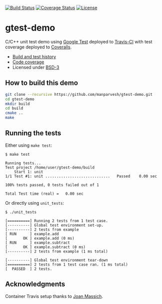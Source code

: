 [![Build Status](https://travis-ci.org/manparvesh/gtest-demo.svg?branch=master)](https://travis-ci.org/manparvesh/gtest-demo/builds)
[![Coverage Status](https://coveralls.io/repos/manparvesh/gtest-demo/badge.png?branch=master)](https://coveralls.io/r/manparvesh/gtest-demo?branch=master)
[![License](https://img.shields.io/badge/license-%20BSD--3-blue.svg)](../master/LICENSE)


# gtest-demo

C/C++ unit test demo using [Google Test](https://code.google.com/p/googletest) deployed to
[Travis-CI](https://travis-ci.org/manparvesh/gtest-demo/builds) with test coverage
deployed to [Coveralls](https://coveralls.io/r/manparvesh/gtest-demo).

- [Build and test history](https://travis-ci.org/manparvesh/gtest-demo/builds)
- [Code coverage](https://coveralls.io/r/manparvesh/gtest-demo)
- Licensed under [BSD-3](../master/LICENSE)


## How to build this demo

```sh
git clone --recursive https://github.com/manparvesh/gtest-demo.git
cd gtest-demo
mkdir build
cd build
cmake ..
make
```


## Running the tests

Either using `make test`:
```
$ make test

Running tests...
Test project /home/user/gtest-demo/build
    Start 1: unit
1/1 Test #1: unit .............................   Passed    0.00 sec

100% tests passed, 0 tests failed out of 1

Total Test time (real) =   0.00 sec
```

Or directly using `unit_tests`:
```
$ ./unit_tests

[==========] Running 2 tests from 1 test case.
[----------] Global test environment set-up.
[----------] 2 tests from example
[ RUN      ] example.add
[       OK ] example.add (0 ms)
[ RUN      ] example.subtract
[       OK ] example.subtract (0 ms)
[----------] 2 tests from example (1 ms total)

[----------] Global test environment tear-down
[==========] 2 tests from 1 test case ran. (1 ms total)
[  PASSED  ] 2 tests.

```


## Acknowledgments

Container Travis setup thanks to [Joan Massich](https://github.com/massich).

